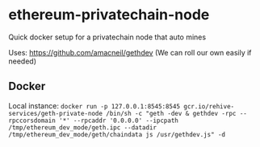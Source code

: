 # ethereum-privatechain-node
Quick docker setup for a privatechain node that auto mines

Uses: https://github.com/amacneil/gethdev (We can roll our own easily if needed)

## Docker
Local instance: `docker run -p 127.0.0.1:8545:8545 gcr.io/rehive-services/geth-private-node /bin/sh -c "geth -dev & gethdev -rpc --rpccorsdomain '*' --rpcaddr '0.0.0.0' --ipcpath /tmp/ethereum_dev_mode/geth.ipc --datadir /tmp/ethereum_dev_mode/geth/chaindata js /usr/gethdev.js" -d`
